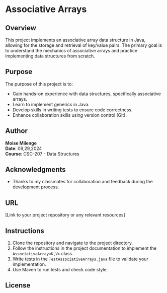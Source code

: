 # Associative Arrays

## Overview
This project implements an associative array data structure in Java, allowing for the storage and retrieval of key/value pairs. The primary goal is to understand the mechanics of associative arrays and practice implementing data structures from scratch.

## Purpose
The purpose of this project is to:
- Gain hands-on experience with data structures, specifically associative arrays.
- Learn to implement generics in Java.
- Develop skills in writing tests to ensure code correctness.
- Enhance collaboration skills using version control (Git).

## Author
**Moise Milenge**  
**Date**: 09,29,2024  
**Course**: CSC-207 - Data Structures

## Acknowledgments
- Thanks to my classmates for collaboration and feedback during the development process.

## URL
[Link to your project repository or any relevant resources]

## Instructions
1. Clone the repository and navigate to the project directory.
2. Follow the instructions in the project documentation to implement the `AssociativeArray<K,V>` class.
3. Write tests in the `TestAssociativeArrays.java` file to validate your implementation.
4. Use Maven to run tests and check code style.

## License

